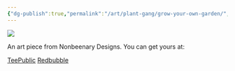 ```yaml
---
{"dg-publish":true,"permalink":"/art/plant-gang/grow-your-own-garden/","title":"Grow Your Own Garden","tags":["Art","Plants","and","Garden"]}
---
```



![](https://baserow-media.ams3.digitaloceanspaces.com/user_files/ELCngNsxsK5nZ5eCfFzkHnMtKmFcb38x_a140dc11d6e1d1cc824e027ec77e71f589153e6b7b497c8bbea4febd0bb18a75.jpg)

An art piece from Nonbeenary Designs. You can get yours at:

[TeePublic](https://www.teepublic.com/t-shirt/50950031-grow-your-own-garden?store_id=258912)
[Redbubble](https://www.redbubble.com/shop/ap/152697800?ref=studio-promote)
